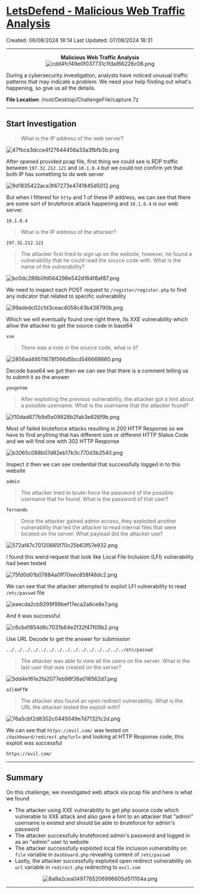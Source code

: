 # [LetsDefend - Malicious Web Traffic Analysis](https://app.letsdefend.io/challenge/malicious-web-traffic-analysis)
Created: 06/08/2024 18:14
Last Updated: 07/08/2024 18:31
* * *
<div align=center>

**Malicious Web Traffic Analysis**
![cdd4fcf49e0f037731c1fda166226c06.png](/resources/cdd4fcf49e0f037731c1fda166226c06.png)
</div>
During a cybersecurity investigation, analysts have noticed unusual traffic patterns that may indicate a problem. We need your help finding out what's happening, so give us all the details.

**File Location**: /root/Desktop/ChallengeFile/capture.7z
* * *
## Start Investigation
>What is the IP address of the web server?

![47fbca3dcce4f27644456a33a3fbfb3b.png](/resources/47fbca3dcce4f27644456a33a3fbfb3b.png)

After opened provided pcap file, first thing we could see is RDP traffic between `197.32.212.121` and `10.1.0.4` but we could not confirm yet that both IP has something to do web server

![9d1835422ace3f47273e4741845d5012.png](/resources/9d1835422ace3f47273e4741845d5012.png)

But when I filtered for `http` and 1 of these IP address, we can see that there are some sort of bruteforce attack happening and `10.1.0.4` is our web server.

```
10.1.0.4
```

>What is the IP address of the attacker?
```
197.32.212.121
```

>The attacker first tried to sign up on the website, however, he found a vulnerability that he could read the source code with. What is the name of the vulnerability?

![bc0dc286b0fd564298e542d164f8af87.png](/resources/bc0dc286b0fd564298e542d164f8af87.png)

We need to inspect each POST request to `/register/register.php` to find any indicator that related to specific vulnerability

![99adedc02c1d3ceac4058c43b438790b.png](/resources/99adedc02c1d3ceac4058c43b438790b.png)

Which we will eventually found one right there, Its XXE vulnerability which allow the attacker to get the source code in base64

```
xxe
```

>There was a note in the source code, what is it?

![2856ad49511678f566d5bcd546669860.png](/resources/2856ad49511678f566d5bcd546669860.png)

Decode base64 we got then we can see that there is a comment telling us to submit it as the answer

```
yougotme
```

>After exploiting the previous vulnerability, the attacker got a hint about a possible username. What is the username that the attacker found?

![f10dad677b9d5e09828b2fab3e826f9b.png](/resources/f10dad677b9d5e09828b2fab3e826f9b.png)

Most of failed bruteforce attacks resulting in 200 HTTP Response so we have to find anything that has different size or different HTTP Status Code and we will find one with 302 HTTP Response

![b3065c088b07d82eb17b3c770d3b2540.png](/resources/b3065c088b07d82eb17b3c770d3b2540.png)

Inspect it then we can see credential that successfully logged in to this website

```
admin
```

>The attacker tried to brute-force the password of the possible username that he found. What is the password of that user?
```
fernando
```

>Once the attacker gained admin access, they exploited another vulnerability that led the attacker to read internal files that were located on the server. What payload did the attacker use?

![572af47c70120665f70c25b63f57e932.png](/resources/572af47c70120665f70c25b63f57e932.png)

I found this weird request that look like Local File Inclusion (LFI) vulnerability had been tested 

![75fd0d01b07884a0ff70eec858f46dc2.png](/resources/75fd0d01b07884a0ff70eec858f46dc2.png)

We can see that the attacker attempted to exploit LFI vulnerability to read `/etc/passwd` file

![eaecda2cb9299f99bef17eca2a8ce8e7.png](/resources/eaecda2cb9299f99bef17eca2a8ce8e7.png)

And it was successful

![c6cbd1854d6c7031b64e2f32f47f09b2.png](/resources/c6cbd1854d6c7031b64e2f32f47f09b2.png)

Use URL Decode to get the answer for submission

```
../../../../../../../../../../../../../../../etc/passwd
```

>The attacker was able to view all the users on the server. What is the last user that was created on the server?

![5dd4e161e2fa2077eb98f36a016562d7.png](/resources/5dd4e161e2fa2077eb98f36a016562d7.png)
```
a1l4mFTW
```

>The attacker also found an open redirect vulnerability. What is the URL the attacker tested the exploit with?

![76a5cbf2d8302c0445049e7d71321c2d.png](/resources/76a5cbf2d8302c0445049e7d71321c2d.png)

We can see that `https://evil.com/` was tested on `/dashboard/redirect.php?url=` and looking at HTTP Response code, this exploit was successful

```
https://evil.com/
```

* * *
## Summary
On this challenge, we investigated web attack via pcap file and here is what we found
- The attacker using XXE vulnerability to get php source code which vulnerable to XXE attack and also gave a hint to an attacker that "admin" username is existed and should be able to bruteforce for admin's password
- The attacker successfully bruteforced admin's password and logged in as an "admin" user to website
- The attacker successfully exploited local file inclusion vulnerability on `file` variable in `dashboard.php` revealing content of `/etc/passwd`
- Lastly, the attacker successfully exploited open redirect vulnerability on `url` variable in `redirect.php` redirecting to `evil.com`

<div align=center>

![6a9a2cea0497765206996605d511104a.png](/resources/6a9a2cea0497765206996605d511104a.png)
</div>

* * *
